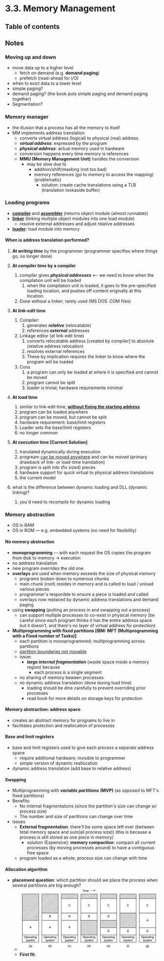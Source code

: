 # 3.3. Memory Management

## Table of contents





## Notes 

### Moving up and down

- move data up to a higher level
  - fetch on demand (e.g. **demand paging**)
  - prefetch (read-ahead for I/O)
- when to evict data to a lower level
- simple paging? 
- demand paging? (the book puts simple paging and demand paging together)
- Segmentation? 

### Memory manager 

- the illusion that a process has all the memory to itself 
- MM implements address translation
  - converts virtual address (logical) to physical (real) address
  - ***virtual address***: expressed by the program
  - ***physical address***: actual memory used in hardware 
  - conversion happens every time memory is references 
  - **MMU (Memory Management Unit)** handles the conversion 
    - may be slow due to
      - addition/shift/masking (not too bad)
      - memory references (go to memory to access the mapping) (problematic)
        - solution: create cache translations using a TLB (translation lookaside buffer)

### Loading programs

- **<u>compiler</u>** and **<u>assembler</u>** (returns object module (almost runnable))
- **<u>linker</u>** (linking multiple object modules into one load module)
  - resolve external addresses and adjust relative addresses
- **<u>loader</u>**: load module into memory 

#### When is address translation performed? 

1. **At *writing time*** by the programmer (programmer specifies where things go, no longer done)
2. **At *compiler time* by a compiler** 
   1. compiler gives ***physical addresses*** <— we need to know when the compilation unit will be loaded
      1. when the compilation unit is loaded, it goes to the pre-specified loading location, and pushes off content originally at this location. 
   2. Done without a linker; rarely used (MS DOS .COM files)

3. **At *link-edit* time**
   1. Compiler:
      1.  generates ***relative*** (relocatable)
      2. references ***external*** addresses
   2. Linkage editor (at link-edit time)
      1. converts relocatable address [created by compiler] to absolute (relative address relocation)
      2. resolves external references
      3. These by implication requires the linker to know where the program will be loaded 
   3. Cons
      1. a program can only be loaded at where it is specified and cannot be moved 
      2. program cannot be split
      3. loader is trivial; hardware requirements minimal
4. **At *load* time**
   1. similar to link-edit time, **<u>without fixing the starting address</u>**
   2. program can be loaded anywhere
   3. program can be moved, but cannot be split
   4. hardware requirement: base/limit registers
   5. Loader sets the base/limit registers 
   6. no longer common
5. **At *execution* time [Current Solution]**
   1. translated dynamically during execution 
   2. progream <u>can be moved anywhere</u> and can be moved (primary drawback of link- or load-time translation)
   3. program is split into (fix sized) pieces
   4. hardware support for quick virtual to physical address translations
   5. the current model
6. what is the difference between dynamic loading and DLL (dynamic linking)? 
   1. you'd need to recompile for dynamic loading



### Memory abstraction 

- OS in RAM 
- OS in ROM — e.g. embedded systems (no need for flexibility)

#### No memory abstraction

- **monoprogramming** — with each request the OS copies the program from disk to memory -> execution 
- no address translation
- new program overrides the old one
- **overlays** are used when memory exceeds the size of physical memory
  - programs broken down to numerous chunks
  - main chunk (root) resides in memory and is called to load / unload various pieces 
  - programmer's responible to ensure a piece is loaded and called 
  - overlays now replaced by dynamic address translations and demand paging 
- using **swapping** (putting an process in and swapping out a process)
  - can support multiple processes to co-exist in physical memory (be careful since each program thinks it has the entire address space but it doesn't, and there's no layer of virtual address for protection)
- **Multiprogramming with fixed partitions [IBM: MFT (Multiprogramming with a Fixed number of Tasks)]** 
  - each partition is monoprogrammed; multiprogramming across partitions
  - <u>partition boundaries not movable</u> 
  - issue:
    - ***large internal fragmentation*** (waste space inside a memory region) because
      - each process is a single segment 
  - no sharing of memory beween processes
  - no dynamic address translation (done during load time)
    - loading should be dine carefully to prevent overriding prior processes
    - read book for more details on storage keys for protection 

#### Memory abstraction: address space

- creates an abstract memory for programs to live in 
- facilitates protection and reallocation of processes 

#### Base and limit registers

- base and limit registers used to give each process a separate address space 
  - require additional hardware; invisible to programmer 
  - simple version of dynamic reallocation 
- dynamic address translation (add base to relative address)

#### Swapping

- Multiprogramming with ***variable partitions*** **(MVP)** (as opposed to MFT's fixed partitions)
- Benefits:
  - No internal fragmentations (since the partition's size can change w/ process size)
  - The number and size of  partitions can change over time
- issues
  - **External fragmentation**: there'll be some space left over (between total memory space and sum(all process size)) (this is because a process is still stored as one piece in memory)
    - solution (Expensive): **memory compaction**: compact all current processes (by moving processes around) to have a contiguous free space
  - program loaded as a whole; process size can change with time  

#### Allocation algorithm

- **placement question**: which partition should we place the process when several partitions are big enough?
  - ![swapping](static/swapping.png)
  - **First fit**:
